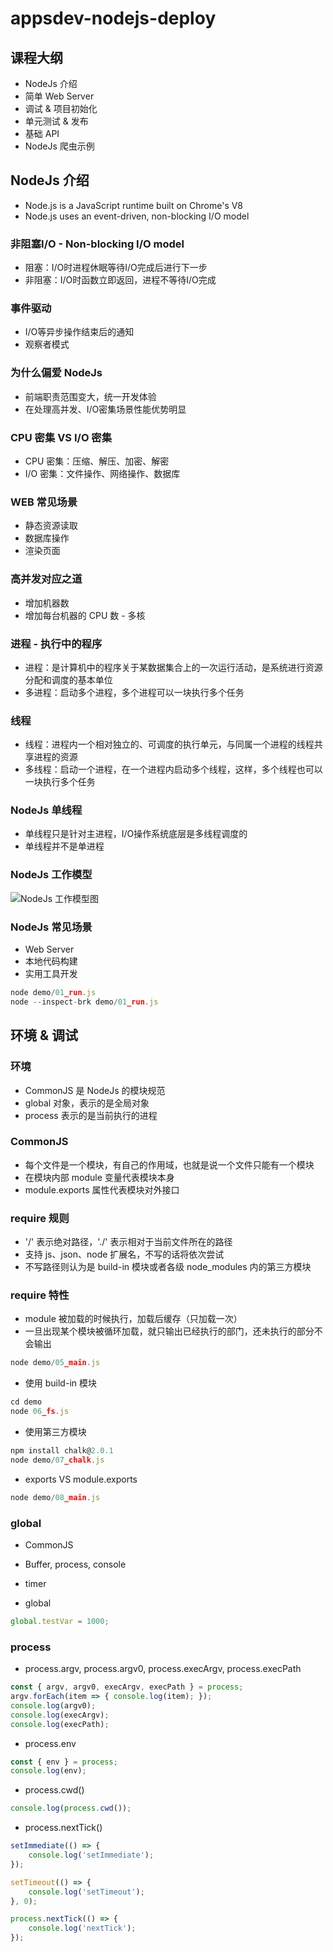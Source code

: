 # appsdev-nodejs-deploy

## 课程大纲
- NodeJs 介绍
- 简单 Web Server
- 调试 & 项目初始化
- 单元测试 & 发布
- 基础 API
- NodeJs 爬虫示例

## NodeJs 介绍
- Node.js is a JavaScript runtime built on Chrome's V8
- Node.js uses an event-driven, non-blocking I/O model

### 非阻塞I/O - Non-blocking I/O model
- 阻塞：I/O时进程休眠等待I/O完成后进行下一步
- 非阻塞：I/O时函数立即返回，进程不等待I/O完成

### 事件驱动
- I/O等异步操作结束后的通知
- 观察者模式

### 为什么偏爱 NodeJs
- 前端职责范围变大，统一开发体验
- 在处理高并发、I/O密集场景性能优势明显

### CPU 密集 VS I/O 密集
- CPU 密集：压缩、解压、加密、解密
- I/O 密集：文件操作、网络操作、数据库

### WEB 常见场景
- 静态资源读取
- 数据库操作
- 渲染页面

### 高并发对应之道
- 增加机器数
- 增加每台机器的 CPU 数 - 多核

### 进程 - 执行中的程序
- 进程：是计算机中的程序关于某数据集合上的一次运行活动，是系统进行资源分配和调度的基本单位
- 多进程：启动多个进程，多个进程可以一块执行多个任务

### 线程
- 线程：进程内一个相对独立的、可调度的执行单元，与同属一个进程的线程共享进程的资源
- 多线程：启动一个进程，在一个进程内启动多个线程，这样，多个线程也可以一块执行多个任务

### NodeJs 单线程
- 单线程只是针对主进程，I/O操作系统底层是多线程调度的
- 单线程并不是单进程

### NodeJs 工作模型
![NodeJs 工作模型图](https://raw.githubusercontent.com/sipingme/appsdev-nodejs-deploy/master/readme/nodejs-work-model.png)

### NodeJs 常见场景
- Web Server
- 本地代码构建
- 实用工具开发

```javascript
node demo/01_run.js
node --inspect-brk demo/01_run.js
```

## 环境 & 调试

### 环境
- CommonJS 是 NodeJs 的模块规范
- global 对象，表示的是全局对象
- process 表示的是当前执行的进程

### CommonJS
- 每个文件是一个模块，有自己的作用域，也就是说一个文件只能有一个模块
- 在模块内部 module 变量代表模块本身
- module.exports 属性代表模块对外接口

### require 规则
- '/' 表示绝对路径，'./' 表示相对于当前文件所在的路径
- 支持 js、json、node 扩展名，不写的话将依次尝试
- 不写路径则认为是 build-in 模块或者各级 node_modules 内的第三方模块

### require 特性
- module 被加载的时候执行，加载后缓存（只加载一次）
- 一旦出现某个模块被循环加载，就只输出已经执行的部门，还未执行的部分不会输出

```javascript
node demo/05_main.js
```

- 使用 build-in 模块
```javascript
cd demo
node 06_fs.js
```

- 使用第三方模块
```javascript
npm install chalk@2.0.1
node demo/07_chalk.js
```
- exports VS module.exports
```javascript
node demo/08_main.js
```

### global
- CommonJS
- Buffer, process, console
- timer

- global
```javascript
global.testVar = 1000;
```

### process

- process.argv, process.argv0, process.execArgv, process.execPath
```javascript
const { argv, argv0, execArgv, execPath } = process;
argv.forEach(item => { console.log(item); });
console.log(argv0);
console.log(execArgv);
console.log(execPath);
```

- process.env
```javascript
const { env } = process;
console.log(env);
```

- process.cwd()
```javascript
console.log(process.cwd());
```

- process.nextTick()
```javascript
setImmediate(() => {
    console.log('setImmediate');
});

setTimeout(() => {
    console.log('setTimeout');
}, 0);

process.nextTick(() => {
    console.log('nextTick');
});
```
